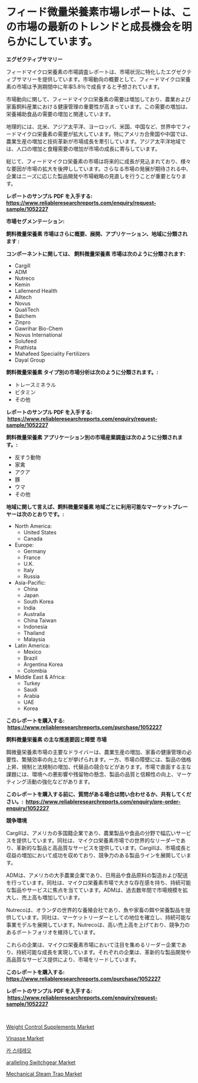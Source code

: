 <p><h1>フィード微量栄養素市場レポートは、この市場の最新のトレンドと成長機会を明らかにしています。</h1></p><p><strong>エグゼクティブサマリー</strong></p>
<p><p>フィードマイクロ栄養素の市場調査レポートは、市場状況に特化したエグゼクティブサマリーを提供しています。市場動向の概要として、フィードマイクロ栄養素の市場は予測期間中に年率5.8％で成長すると予想されています。 </p><p>市場動向に関して、フィードマイクロ栄養素の需要は増加しており、農業および家畜飼料産業における健康管理の重要性が高まっています。この需要の増加は、栄養補助食品の需要の増加と関連しています。</p><p>地理的には、北米、アジア太平洋、ヨーロッパ、米国、中国など、世界中でフィードマイクロ栄養素の需要が拡大しています。特にアメリカ合衆国や中国では、農業生産の増加と技術革新が市場成長を牽引しています。アジア太平洋地域では、人口の増加と食糧需要の増加が市場の成長に寄与しています。</p><p>総じて、フィードマイクロ栄養素の市場は将来的に成長が見込まれており、様々な要因が市場の拡大を後押ししています。さらなる市場の発展が期待される中、企業はニーズに応じた製品開発や市場戦略の見直しを行うことが重要となります。</p></p>
<p><strong>レポートのサンプル PDF を入手する: <a href="https://www.reliableresearchreports.com/enquiry/request-sample/1052227">https://www.reliableresearchreports.com/enquiry/request-sample/1052227</a></strong></p>
<p><strong>市場セグメンテーション:</strong></p>
<p><strong> 飼料微量栄養素 市場はさらに概要、展開、アプリケーション、地域に分類されます :</strong></p>
<p><strong>コンポーネントに関しては、 飼料微量栄養素 市場は次のように分類されます: &nbsp;</strong></p>
<p><ul><li>Cargill</li><li>ADM</li><li>Nutreco</li><li>Kemin</li><li>Lallemend Health</li><li>Alltech</li><li>Novus</li><li>QualiTech</li><li>Balchem</li><li>Zinpro</li><li>Gawrihar Bio-Chem</li><li>Novus International</li><li>Solufeed</li><li>Prathista</li><li>Mahafeed Speciality Fertilizers</li><li>Dayal Group</li></ul></p>
<p><strong> 飼料微量栄養素 タイプ別の市場分析は次のように分類されます。:</strong></p>
<p><ul><li>トレースミネラル</li><li>ビタミン</li><li>その他</li></ul></p>
<p><strong>レポートのサンプル PDF を入手する: &nbsp;<a href="https://www.reliableresearchreports.com/enquiry/request-sample/1052227">https://www.reliableresearchreports.com/enquiry/request-sample/1052227</a></strong></p>
<p><strong> 飼料微量栄養素 アプリケーション別の市場産業調査は次のように分類されます。:</strong></p>
<p><ul><li>反すう動物</li><li>家禽</li><li>アクア</li><li>豚</li><li>ウマ</li><li>その他</li></ul></p>
<p><strong>地域に関して言えば、飼料微量栄養素 地域ごとに利用可能なマーケットプレーヤーは次のとおりです。:</strong></p>
<p><ul>
    <li>
        North America:
        <ul>
            <li>United States</li>
            <li>Canada</li>
        </ul>
    </li>
    <li>
        Europe:
        <ul>
            <li>Germany</li>
            <li>France</li>
            <li>U.K.</li>
            <li>Italy</li>
            <li>Russia</li>
        </ul>
    </li>
    <li>
        Asia-Pacific:
        <ul>
            <li>China</li>
            <li>Japan</li>
            <li>South Korea</li>
            <li>India</li>
            <li>Australia</li>
            <li>China Taiwan</li>
            <li>Indonesia</li>
            <li>Thailand</li>
            <li>Malaysia</li>
        </ul>
    </li>
    <li>
        Latin America:
        <ul>
            <li>Mexico</li>
            <li>Brazil</li>
            <li>Argentina Korea</li>
            <li>Colombia</li>
        </ul>
    </li>
    <li>
        Middle East & Africa:
        <ul>
            <li>Turkey</li>
            <li>Saudi</li>
            <li>Arabia</li>
            <li>UAE</li>
            <li>Korea</li>
        </ul>
    </li>
    </ul></p>
<p><strong>このレポートを購入する: &nbsp;<a href="https://www.reliableresearchreports.com/purchase/1052227">https://www.reliableresearchreports.com/purchase/1052227</a></strong></p>
<p><strong>飼料微量栄養素 の主な推進要因と障壁 市場</strong></p>
<p><p>餌微量栄養素市場の主要なドライバーは、農業生産の増加、家畜の健康管理の必要性、繁殖効率の向上などが挙げられます。一方、市場の障壁には、製品の価格上昇、規制と法規制の増加、代替品の競合などがあります。市場で直面する主な課題には、環境への悪影響や残留物の懸念、製品の品質と信頼性の向上、マーケティング活動の強化などがあります。</p></p>
<p><strong>このレポートを購入する前に、質問がある場合は問い合わせるか、共有してください。:&nbsp; <a href="https://www.reliableresearchreports.com/enquiry/pre-order-enquiry/1052227">https://www.reliableresearchreports.com/enquiry/pre-order-enquiry/1052227</a></strong></p>
<p><strong>競争環境</strong></p>
<p><p>Cargillは、アメリカの多国籍企業であり、農業製品や食品の分野で幅広いサービスを提供しています。同社は、マイクロ栄養素市場での世界的なリーダーであり、革新的な製品と高品質なサービスを提供しています。Cargillは、市場成長と収益の増加において成功を収めており、競争力のある製品ラインを展開しています。</p><p>ADMは、アメリカの大手農業企業であり、日用品や食品原料の製造および配送を行っています。同社は、マイクロ栄養素市場で大きな存在感を持ち、持続可能な製品やサービスに焦点を当てています。ADMは、過去数年間で市場規模を拡大し、売上高も増加しています。</p><p>Nutrecoは、オランダの世界的な養殖会社であり、魚や家畜の餌や栄養製品を提供しています。同社は、マーケットリーダーとしての地位を確立し、持続可能な事業モデルを展開しています。Nutrecoは、高い売上高を上げており、競争力のあるポートフォリオを維持しています。</p><p>これらの企業は、マイクロ栄養素市場において注目を集めるリーダー企業であり、持続可能な成長を実現しています。それぞれの企業は、革新的な製品開発や高品質なサービス提供により、市場をリードしています。</p></p>
<p><strong>このレポートを購入する: &nbsp; <a href="https://www.reliableresearchreports.com/purchase/1052227">https://www.reliableresearchreports.com/purchase/1052227</a></strong></p>
<p><strong>レポートのサンプル PDF を入手する: &nbsp;<a href="https://www.reliableresearchreports.com/enquiry/request-sample/1052227">https://www.reliableresearchreports.com/enquiry/request-sample/1052227</a></strong><strong></strong></p>
<p>&nbsp;</p>
<p><p><a href="https://view.publitas.com/reportprime-1/weight-control-supplements-market-dynamics-2024-2031-also-about-its-market-trends-projections-and-opportunities/">Weight Control Supplements Market</a></p><p><a href="https://view.publitas.com/reportprime-1/vinasse-market-provides-a-comprehensive-analysis-including-a-macro-overview-of-the-market-as-well-as-micro-details-such-as-market-size-and-competitive-landscape/">Vinasse Market</a></p><p><a href="https://github.com/sougarounis/Market-Research-Report-List-2/blob/main/8156635190664.md">카 스테레오</a></p><p><a href="https://meowing-canidae-761.notion.site/aralleling-Switchgear-Market-Analysis-Examines-its-Scope-on-Growth-Opportunities-and-Forecasted-Tre-be9ff4296416485eb2ae9ea48d69aeb1">aralleling Switchgear Market</a></p><p><a href="https://issuu.com/reportprime-2/docs/mechanical-steam-trap-market-size-2030.pptx">Mechanical Steam Trap Market</a></p></p>